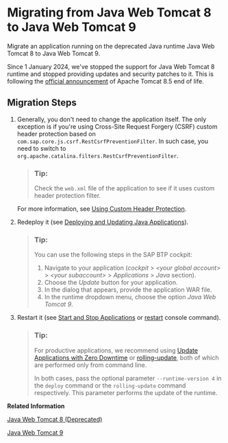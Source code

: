 <!-- loio1c3c8d4b5dd34caba087fadd5fba99a1 -->

# Migrating from Java Web Tomcat 8 to Java Web Tomcat 9

Migrate an application running on the deprecated Java runtime Java Web Tomcat 8 to Java Web Tomcat 9.



Since 1 January 2024, we've stopped the support for Java Web Tomcat 8 runtime and stopped providing updates and security patches to it. This is following the [official announcement](https://tomcat.apache.org/tomcat-85-eol.html) of Apache Tomcat 8.5 end of life.



<a name="loio1c3c8d4b5dd34caba087fadd5fba99a1__section_d5g_xmf_r4b"/>

## Migration Steps

1.  Generally, you don't need to change the application itself. The only exception is if you're using Cross-Site Request Forgery \(CSRF\) custom header protection based on `com.sap.core.js.csrf.RestCsrfPreventionFilter`. In such case, you need to switch to `org.apache.catalina.filters.RestCsrfPreventionFilter`.

    > ### Tip:  
    > Check the `web.xml` file of the application to see if it uses custom header protection filter.

    For more information, see [Using Custom Header Protection](../60-security-neo/using-custom-header-protection-3756f3f.md).

2.  Redeploy it \(see [Deploying and Updating Java Applications](deploying-and-updating-java-applications-e5dfbc6.md)\).

    > ### Tip:  
    > You can use the following steps in the SAP BTP cockpit:
    > 
    > 1.  Navigate to your application \(*cockpit* \> *<your global account\>* \> *<your subaccount\>* \> *Applications* \> *Java* section\).
    > 2.  Choose the *Update* button for your application.
    > 3.  In the dialog that appears, provide the application WAR file.
    > 4.  In the runtime dropdown menu, choose the option *Java Web Tomcat 9*.

3.  Restart it \(see [Start and Stop Applications](../50-administration-and-ops-neo/start-and-stop-applications-7612f03.md) or [restart](../50-administration-and-ops-neo/restart-7c0f7a1.md) console command\).

    > ### Tip:  
    > For productive applications, we recommend using [Update Applications with Zero Downtime](../50-administration-and-ops-neo/update-applications-with-zero-downtime-a10f6c2.md) or [rolling-update](../50-administration-and-ops-neo/rolling-update-3f5d412.md), both of which are performed only from command line.
    > 
    > In both cases, pass the optional parameter `--runtime-version 4` in the `deploy` command or the `rolling-update` command respectively. This parameter performs the update of the runtime.


**Related Information**  


[Java Web Tomcat 8 \(Deprecated\)](java-web-tomcat-8-deprecated-fd6b72f.md "Java Web Apache Tomcat 8 (Java Web Tomcat 8) is the next edition of the Java Web application runtime container that has all characteristics and features of its predecessor Java Web Tomcat 7.")

[Java Web Tomcat 9](java-web-tomcat-9-41b1ee9.md "Java Web Apache Tomcat 9 (Java Web Tomcat 9) is the next edition of the Java Web application runtime container that has all characteristics and features of its predecessor Java Web Tomcat 8.")


